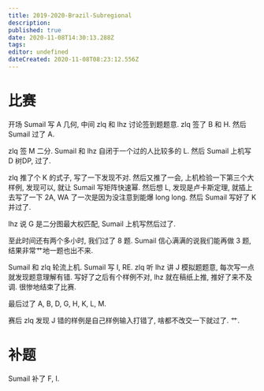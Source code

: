 ```yaml
---
title: 2019-2020-Brazil-Subregional
description: 
published: true
date: 2020-11-08T14:30:13.288Z
tags: 
editor: undefined
dateCreated: 2020-11-08T08:23:12.556Z
---
```


# 比赛

开场 Sumail 写 A 几何, 中间 zlq 和 lhz 讨论签到题题意. zlq 签了 B 和 H. 然后 Sumail 过了 A.

zlq 签 M 二分. Sumail 和 lhz 自闭于一个过的人比较多的 L. 然后 Sumail 上机写 D 树DP, 过了.

zlq 推了个 K 的式子, 写了一下发现不对. 然后又推了一会, 上机检验一下第三个大样例, 发现可以, 就让 Sumail 写矩阵快速幂. 然后想 L, 发现是卢卡斯定理, 就插上去写了一下 2A, WA 了一次是因为没注意到能爆 long long. 然后 Sumail 写好了 K 并过了.

lhz 说 G 是二分图最大权匹配, Sumail 上机写然后过了.

至此时间还有两个多小时, 我们过了 8 题. Sumail 信心满满的说我们能再做 3 题, 结果非常艹地一题也出不来.

Sumail 和 zlq 轮流上机. Sumail 写 I, RE. zlq 听 lhz 讲 J 模拟题题意, 每次写一点就发现题意理解有错. 写好了之后有个样例不对, lhz 就在稿纸上推, 推好了来不及调. 很惨地结束了比赛.

最后过了 A, B, D, G, H, K, L, M.

赛后 zlq 发现 J 错的样例是自己样例输入打错了, 啥都不改交一下就过了. 艹.

# 补题

Sumail 补了 F, I.
